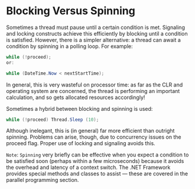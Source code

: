 # Blocking Versus Spinning
Sometimes a thread must pause until a certain condition is met. Signaling and locking constructs achieve this efficiently by blocking until a condition is satisfied. However, there is a simpler alternative: a thread can await a condition by spinning in a polling loop. For example:
```c#
while (!proceed);
or:

while (DateTime.Now < nextStartTime);
```
In general, this is very wasteful on processor time: as far as the CLR and operating system are concerned, the thread is performing an important calculation, and so gets allocated resources accordingly!

Sometimes a hybrid between blocking and spinning is used:
```c#
while (!proceed) Thread.Sleep (10);
```
Although inelegant, this is (in general) far more efficient than outright spinning. Problems can arise, though, due to concurrency issues on the proceed flag. Proper use of locking and signaling avoids this.

`Note`: `Spinning` very briefly can be effective when you expect a condition to be satisfied soon (perhaps within a few microseconds) because it avoids the overhead and latency of a context switch. The .NET Framework provides special methods and classes to assist — these are covered in the parallel programming section.